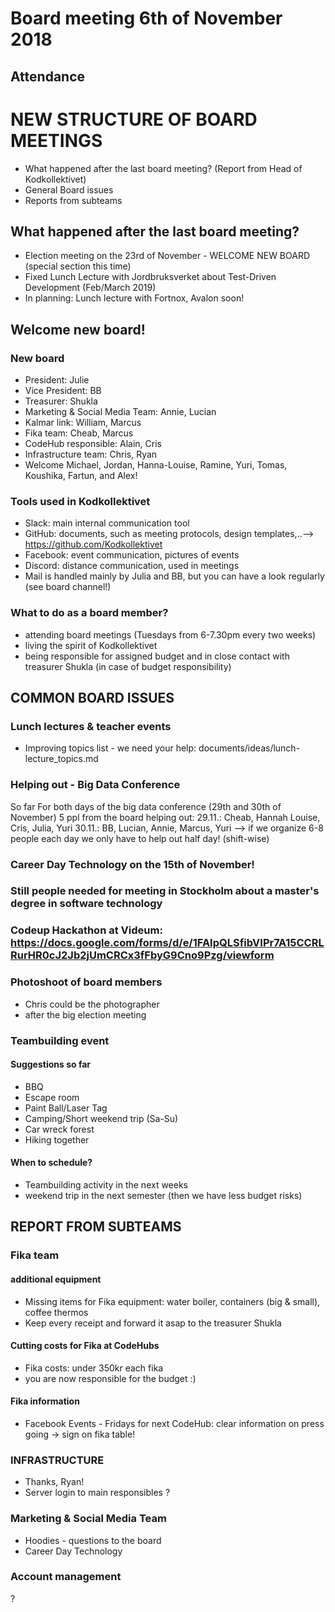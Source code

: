 # Board meeting 6th of November 2018
## Attendance

# NEW STRUCTURE OF BOARD MEETINGS
- What happened after the last board meeting? (Report from Head of Kodkollektivet)
- General Board issues
- Reports from subteams

## What happened after the last board meeting? 
- Election meeting on the 23rd of November - WELCOME NEW BOARD (special section this time)
- Fixed Lunch Lecture with Jordbruksverket about Test-Driven Development (Feb/March 2019)
- In planning: Lunch lecture with Fortnox, Avalon soon!

## Welcome new board!

### New board
- President: Julie
- Vice President: BB
- Treasurer: Shukla
- Marketing & Social Media Team: Annie, Lucian
- Kalmar link: William, Marcus
- Fika team: Cheab, Marcus
- CodeHub responsible: Alain, Cris
- Infrastructure team: Chris, Ryan
- Welcome Michael, Jordan, Hanna-Louise, Ramine, Yuri, Tomas, Koushika, Fartun, and Alex!

### Tools used in Kodkollektivet
- Slack: main internal communication tool
- GitHub: documents, such as meeting protocols, design templates,..--> https://github.com/Kodkollektivet
- Facebook: event communication, pictures of events
- Discord: distance communication, used in meetings
- Mail is handled mainly by Julia and BB, but you can have a look regularly (see board channel!)

### What to do as a board member?
- attending board meetings (Tuesdays from 6-7.30pm every two weeks)
- living the spirit of Kodkollektivet
- being responsible for assigned budget and in close contact with treasurer Shukla (in case of budget responsibility)

## COMMON BOARD ISSUES
### Lunch lectures & teacher events
- Improving topics list - we need your help: documents/ideas/lunch-lecture_topics.md

### Helping out - Big Data Conference
So far For both days of the big data conference (29th and 30th of November) 5 ppl from the board helping out:
29.11.: Cheab, Hannah Louise, Cris, Julia, Yuri
30.11.: BB, Lucian, Annie, Marcus, Yuri
--> if we organize 6-8 people each day we only have to help out half day! (shift-wise)

### Career Day Technology on the 15th of November!

### Still people needed for meeting in Stockholm about a master's degree in software technology

### Codeup Hackathon at Videum: https://docs.google.com/forms/d/e/1FAIpQLSfibVIPr7A15CCRLRurHR0cJ2Jb2jUmCRCx3fFbyG9Cno9Pzg/viewform

### Photoshoot of board members
- Chris could be the photographer
- after the big election meeting

### Teambuilding event
#### Suggestions so far
- BBQ
- Escape room
- Paint Ball/Laser Tag
- Camping/Short weekend trip (Sa-Su)
- Car wreck forest
- Hiking together

#### When to schedule?
- Teambuilding activity in the next weeks
- weekend trip in the next semester (then we have less budget risks)

## REPORT FROM SUBTEAMS
### Fika team
#### additional equipment
- Missing items for Fika equipment: water boiler, containers (big & small), coffee thermos
- Keep every receipt and forward it asap to the treasurer Shukla

#### Cutting costs for Fika at CodeHubs
- Fika costs: under 350kr each fika
- you are now responsible for the budget :)

#### Fika information
- Facebook Events - Fridays for next CodeHub: clear information on press going -> sign on fika table!

### INFRASTRUCTURE
- Thanks, Ryan!
- Server login to main responsibles
?


### Marketing & Social Media Team
- Hoodies - questions to the board
- Career Day Technology

### Account management
?
